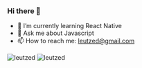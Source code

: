 ### Hi there 👋

- 🌱 I’m currently learning React Native
- 💬 Ask me about Javascript
- 📫 How to reach me: leutzed@gmail.com

<span> 
  <img align="center" src="https://github-readme-stats.vercel.app/api/top-langs?username=leutzed&show_icons=true&locale=en&layout=compact&theme=tokyonight" alt="leutzed"/>
  <img align="center" src="https://github-readme-stats.vercel.app/api?username=leutzed&show_icons=true&theme=tokyonight" alt="leutzed" />
</span>
